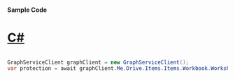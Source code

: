 #### Sample Code
# [C#](#tab/Csharp)

```C#

GraphServiceClient graphClient = new GraphServiceClient();
var protection = await graphClient.Me.Drive.Items.Items.Workbook.Worksheets.Worksheets.Protection.Request().GetAsync();

```
